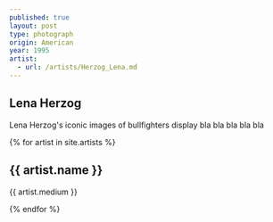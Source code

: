```yaml
---
published: true
layout: post
type: photograph
origin: American
year: 1995
artist:
  - url: /artists/Herzog_Lena.md
---
```

## Lena Herzog
Lena Herzog's iconic images of bullfighters display bla bla bla bla bla

<div class="artist-info">
 	{% for artist in site.artists %}
  	<h2>{{ artist.name }}</h2>
  	<p>{{ artist.medium }}</p>
 	{% endfor %}
  </div>
